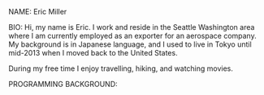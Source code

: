 NAME:
Eric Miller

BIO:
Hi, my name is Eric. I work and reside in the Seattle Washington area 
where I am currently employed as an exporter for an aerospace company.
My background is in Japanese language, and I used to live in Tokyo until 
mid-2013 when I moved back to the United States.

During my free time I enjoy travelling, hiking, and watching movies.

PROGRAMMING BACKGROUND:
